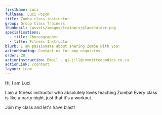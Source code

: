 ```yaml
---
firstName: Luci
fullName: Luci Pozyn
title: Zumba class instructor
group: Group Class Trainers
thumbnail: /assets/images/trainers/placeholder.png
specialisations:
  - title: Choreographer
  - title: Fitness Instructor
blurb: I am passionate about sharing Zumba with you!
actionHeading: Contact us for any enquiries.
order: 20
actionInstruction: Email - gi-jill@committedbodies.co.za
actionLink: /contact
layout: team
---
```

Hi, I am Luci.

I﻿ am a fitness instructor who absolutely loves teaching Zumba!
E﻿very class is like a party night, just that it's a workout.

J﻿oin my class and let's have blast! 